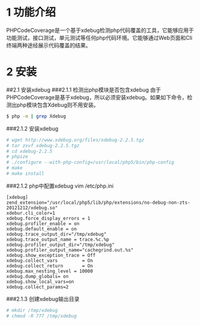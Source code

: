 # 1 功能介绍
PHPCodeCoverage是一个基于xdebug检测php代码覆盖的工具，它能够应用于功能测试，接口测试，单元测试等任何php代码环境。它能够通过Web页面和Cli终端两种途经展示代码覆盖的结果。
# 2 安装
##2.1 安装xdebug
###2.1.1 检测出php模块是否包含xdebug
由于PHPCodeCoverage是基于xdebug，所以必须安装xdebug。如果如下命令，检测出php模块包含Xdebug则不用安装。

```Bash
$ php -m | grep Xdebug
```

###2.1.2 安装xdebug

```Bash
# wget http://www.xdebug.org/files/xdebug-2.2.5.tgz
# tar zxvf xdebug-2.2.5.tgz 
# cd xdebug-2.2.5
# phpize
# ./configure --with-php-config=/usr/local/php5/bin/php-config
# make
# make install
```

###2.1.2 php中配置xdebug
vim /etc/php.ini
```
[xdebug]
zend_extension="/usr/local/php5/lib/php/extensions/no-debug-non-zts-20121212/xdebug.so"
xdebur.cli_color=1
xdebug.force_display_errors = 1
xdebug.profiler_enable = on
xdebug.default_enable = on
xdebug.trace_output_dir="/tmp/xdebug"
xdebug.trace_output_name = trace.%c.%p
xdebug.profiler_output_dir="/tmp/xdebug"
xdebug.profiler_output_name="cachegrind.out.%s"
xdebug.show_exception_trace = Off
xdebug.collect_vars         = On
xdebug.collect_return       = On
xdebug.max_nesting_level = 10000
xdebug.dump_globals= on
xdebug.show_local_vars=on
xdebug.collect_params=2
```

###2.1.3 创建xdebug输出目录

```Bash
# mkdir /tmp/xdebug
# chmod -R 777 /tmp/xdebug
```
